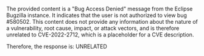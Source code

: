 The provided content is a "Bug Access Denied" message from the Eclipse Bugzilla instance. It indicates that the user is not authorized to view bug #580502. This content does not provide any information about the nature of a vulnerability, root cause, impact, or attack vectors, and is therefore unrelated to CVE-2022-2712, which is a placeholder for a CVE description.

Therefore, the response is:
UNRELATED